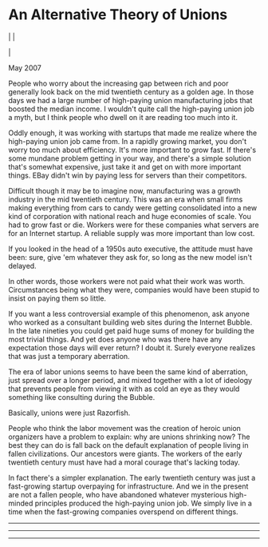 # An Alternative Theory of Unions

| | [](index.html)  
  
| [](https://s.turbifycdn.com/aah/paulgraham/an-alternative-theory-of-unions-11.gif)  
  
  
  
May 2007  
  
People who worry about the increasing gap between rich and poor generally look back on the mid twentieth century as a golden age. In those days we had a large number of high-paying union manufacturing jobs that boosted the median income. I wouldn't quite call the high-paying union job a myth, but I think people who dwell on it are reading too much into it.  
  
Oddly enough, it was working with startups that made me realize where the high-paying union job came from. In a rapidly growing market, you don't worry too much about efficiency. It's more important to grow fast. If there's some mundane problem getting in your way, and there's a simple solution that's somewhat expensive, just take it and get on with more important things. EBay didn't win by paying less for servers than their competitors.  
  
Difficult though it may be to imagine now, manufacturing was a growth industry in the mid twentieth century. This was an era when small firms making everything from cars to candy were getting consolidated into a new kind of corporation with national reach and huge economies of scale. You had to grow fast or die. Workers were for these companies what servers are for an Internet startup. A reliable supply was more important than low cost.  
  
If you looked in the head of a 1950s auto executive, the attitude must have been: sure, give 'em whatever they ask for, so long as the new model isn't delayed.  
  
In other words, those workers were not paid what their work was worth. Circumstances being what they were, companies would have been stupid to insist on paying them so little.  
  
If you want a less controversial example of this phenomenon, ask anyone who worked as a consultant building web sites during the Internet Bubble. In the late nineties you could get paid huge sums of money for building the most trivial things. And yet does anyone who was there have any expectation those days will ever return? I doubt it. Surely everyone realizes that was just a temporary aberration.  
  
The era of labor unions seems to have been the same kind of aberration, just spread over a longer period, and mixed together with a lot of ideology that prevents people from viewing it with as cold an eye as they would something like consulting during the Bubble.  
  
Basically, unions were just Razorfish.  
  
People who think the labor movement was the creation of heroic union organizers have a problem to explain: why are unions shrinking now? The best they can do is fall back on the default explanation of people living in fallen civilizations. Our ancestors were giants. The workers of the early twentieth century must have had a moral courage that's lacking today.  
  
In fact there's a simpler explanation. The early twentieth century was just a fast-growing startup overpaying for infrastructure. And we in the present are not a fallen people, who have abandoned whatever mysterious high-minded principles produced the high-paying union job. We simply live in a time when the fast-growing companies overspend on different things.  
  
  
  
---  
  
  

* * *  
  
---
